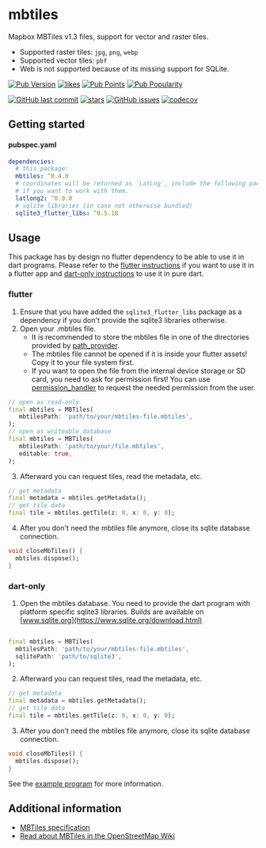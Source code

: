 # mbtiles

Mapbox MBTiles v1.3 files, support for vector and raster tiles.

- Supported raster tiles: `jpg`, `png`, `webp`
- Supported vector tiles: `pbf`
- Web is not supported because of its missing support for SQLite.

[![Pub Version](https://img.shields.io/pub/v/mbtiles)](https://pub.dev/packages/mbtiles)
[![likes](https://img.shields.io/pub/likes/mbtiles?logo=flutter)](https://pub.dev/packages/mbtiles)
[![Pub Points](https://img.shields.io/pub/points/mbtiles)](https://pub.dev/packages/mbtiles/score)
[![Pub Popularity](https://img.shields.io/pub/popularity/mbtiles)](https://pub.dev/packages/mbtiles)

[![GitHub last commit](https://img.shields.io/github/last-commit/josxha/dart_mbtiles)](https://github.com/josxha/dart_mbtiles)
[![stars](https://badgen.net/github/stars/josxha/dart_mbtiles?label=stars&color=green&icon=github)](https://github.com/josxha/dart_mbtiles/stargazers)
[![GitHub issues](https://img.shields.io/github/issues/josxha/dart_mbtiles)](https://github.com/josxha/dart_mbtiles/issues)
[![codecov](https://codecov.io/gh/josxha/dart_mbtiles/graph/badge.svg?token=RGB99KA1GJ)](https://codecov.io/gh/josxha/dart_mbtiles)

## Getting started

#### pubspec.yaml

```yaml
dependencies:
  # this package:
  mbtiles: ^0.4.0
  # coordinates will be returned as `LatLng`, include the following package 
  # if you want to work with them.
  latlong2: ^0.9.0
  # sqlite libraries (in case not otherwise bundled)
  sqlite3_flutter_libs: ^0.5.18
```

## Usage

This package has by design no flutter dependency to be able to use it in
dart programs. Please refer to the [flutter instructions](#flutter) if you want
to use it in a flutter app and [dart-only instructions](#dart-only) to use it in
pure dart.

### flutter

1. Ensure that you have added the `sqlite3_flutter_libs` package as a dependency
   if you don't provide the sqlite3 libraries otherwise.
2. Open your .mbtiles file.
    - It is recommended to store the mbtiles file in one of the directories
      provided by [path_provider](https://pub.dev/packages/path_provider).
    - The mbtiles file cannot be opened if it is inside your flutter assets!
      Copy it to your file system first.
    - If you want to open the file from the internal device storage or SD card,
      you need to ask for permission first! You can
      use [permission_handler](https://pub.dev/packages/permission_handler) to
      request the needed permission from the user.

```dart
// open as read-only
final mbtiles = MBTiles(
   mbtilesPath: 'path/to/your/mbtiles-file.mbtiles',
);
// open as writeable database
final mbtiles = MBTiles(
   mbtilesPath: 'path/to/your/file.mbtiles',
   editable: true,
);
```

3. Afterward you can request tiles, read the metadata, etc.

```dart
// get metadata
final metadata = mbtiles.getMetadata();
// get tile data
final tile = mbtiles.getTile(z: 0, x: 0, y: 0);
```

4. After you don't need the mbtiles file anymore, close its sqlite database
   connection.

```dart
void closeMbTiles() {
  mbtiles.dispose();
}
```

### dart-only

1. Open the mbtiles database.
   You need to provide the dart program with platform specific sqlite3
   libraries.
   Builds are available
   on [www.sqlite.org](https://www.sqlite.org/download.html)

```dart

final mbtiles = MBTiles(
  mbtilesPath: 'path/to/your/mbtiles-file.mbtiles',
  sqlitePath: 'path/to/sqlite3',
);
```

2. Afterward you can request tiles, read the metadata, etc.

```dart
// get metadata
final metadata = mbtiles.getMetadata();
// get tile data
final tile = mbtiles.getTile(z: 0, x: 0, y: 0);
```

3. After you don't need the mbtiles file anymore, close its sqlite database
   connection.

```dart
void closeMbTiles() {
  mbtiles.dispose();
}
```

See the [example program](https://pub.dev/packages/mbtiles/example) for more
information.

## Additional information

- [MBTiles specification](https://github.com/mapbox/mbtiles-spec)
- [Read about MBTiles in the OpenStreetMap Wiki](https://wiki.openstreetmap.org/wiki/MBTiles)
